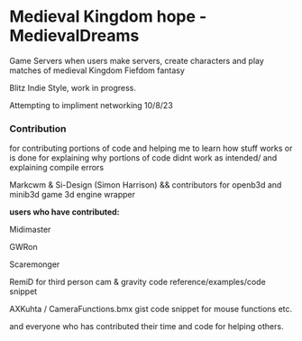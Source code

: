# Medieval Kingdom hope - MedievalDreams
Game Servers when users make servers, create characters and play matches of medieval Kingdom Fiefdom fantasy

Blitz Indie Style, work in progress.

Attempting to impliment networking 10/8/23




### Contribution
for contributing portions of code and helping me to learn how stuff works or is done
for explaining why portions of code didnt work as intended/ and explaining compile errors   

Markcwm & Si-Design (Simon Harrison) && contributors for openb3d and minib3d game 3d engine wrapper
  
  
**users who have contributed:**  
  
Midimaster  

GWRon 
  
Scaremonger
  
RemiD for third person cam & gravity code reference/examples/code snippet  

 AXKuhta / CameraFunctions.bmx gist code snippet for mouse functions etc.  
 
and everyone who has contributed their time and code for helping others.
